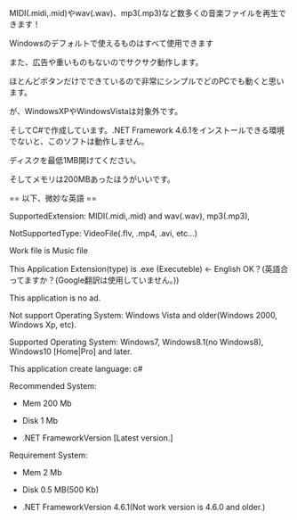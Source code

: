 MIDI(.midi,.mid)やwav(.wav)、mp3(.mp3)など数多くの音楽ファイルを再生できます！

Windowsのデフォルトで使えるものはすべて使用できます

また、広告や重いものもないのでサクサク動作します。

ほとんどボタンだけでできているので非常にシンプルでどのPCでも動くと思います。

が、WindowsXPやWindowsVistaは対象外です。

そしてC#で作成しています。.NET Framework 4.6.1をインストールできる環境でないと、このソフトは動作しません。

ディスクを最低1MB開けてください。

そしてメモリは200MBあったほうがいいです。


== 以下、微妙な英語 ==


SupportedExtension: MIDI(.midi,.mid) and wav(.wav), mp3(.mp3), 

NotSupportedType: VideoFile(.flv, .mp4, .avi, etc...)

Work file is Music file

This Application Extension(type) is .exe (Executeble) <- English OK？(英語合ってますか？(Google翻訳は使用していません。))

This application is no ad.

Not support Operating System: Windows Vista and older(Windows 2000, Windows Xp, etc).

Supported Operating System: Windows7, Windows8.1(no Windows8), Windows10 [Home|Pro] and later.

This application create language: c#

Recommended System:

 - Mem 200 Mb
 
 - Disk 1 Mb

 - .NET FrameworkVersion [Latest version.]
 
 
 Requirement System:

 - Mem 2 Mb
 
 - Disk 0.5 MB(500 Kb)
 
 - .NET FrameworkVersion 4.6.1(Not work version is 4.6.0 and older.)
